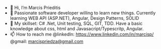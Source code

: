 - 👋 Hi, I’m Marcis Prieditis
- 👀 Passionate software developer willing to learn new things. Currently learning WEB API (ASP.NET), Angular, Design Patterns, SOLID
- 🌱 My skillset: C# .Net, Unit testing, SQL, GIT, TDD. Have a basic knowledge about css, html and Javasacript/Typescritp, Angular.
- 📫 How to reach me @linkedIn: https://www.linkedin.com/in/marcisp/
                      @gmail: marcispriedza@gmail.com


